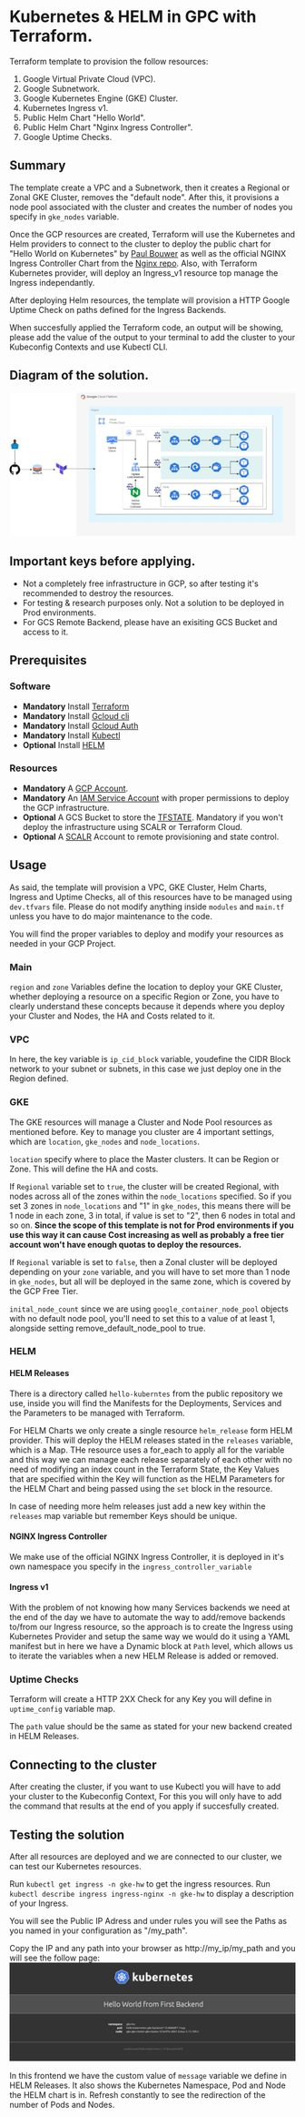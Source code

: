 # Kubernetes & HELM in GPC with Terraform.

Terraform template to provision the follow resources:

1. Google Virtual Private Cloud (VPC).
2. Google Subnetwork.
3. Google Kubernetes Engine (GKE) Cluster.
4. Kubernetes Ingress v1.
5. Public Helm Chart "Hello World".
6. Public Helm Chart "Nginx Ingress Controller".
7. Google Uptime Checks.

## Summary

The template create a VPC and a Subnetwork, then it creates a Regional or Zonal GKE Cluster, removes the "default node". After this, it provisions a node pool associated with the cluster and creates the number of nodes you specify in `gke_nodes` variable.

Once the GCP resources are created, Terraform will use the Kubernetes and Helm providers to connect to the cluster to deploy  the public chart for "Hello World on Kubernetes" by [Paul Bouwer](https://github.com/paulbouwer/hello-kubernetes) as well as the official NGINX Ingress Controller Chart from the [Nginx repo](https://kubernetes.github.io/ingress-nginx).
Also, with Terraform Kubernetes provider, will deploy an Ingress_v1 resource top manage the Ingress independantly.

After deploying Helm resources, the template will provision a HTTP Google Uptime Check on paths defined for the Ingress Backends.

When succesfully applied the Terraform code, an output will be showing, please add the value of the output to your terminal to add the cluster to your Kubeconfig Contexts and use Kubectl CLI.


## Diagram of the solution.

![Diagram](diagram.jpg)

## Important keys before applying.

- Not a completely free infrastructure in GCP, so after testing it's recommended to destroy the resources.
- For testing & research purposes only. Not a solution to be deployed in Prod environments.
- For GCS Remote Backend, please have an exisiting GCS Bucket and access to it.

## Prerequisites

### Software

- **Mandatory** Install [Terraform](https://developer.hashicorp.com/terraform/tutorials/aws-get-started/install-cli)
- **Mandatory** Install [Gcloud cli](https://cloud.google.com/sdk/docs/install-sdk)
- **Mandatory** Install [Gcloud Auth](https://cloud.google.com/blog/products/containers-kubernetes/kubectl-auth-changes-in-gke#:~:text=Install%20using%20%22gcloud%20components%20install%22)
- **Mandatory** Install [Kubectl](https://kubernetes.io/docs/tasks/tools/)
- **Optional** Install [HELM](https://helm.sh/docs/intro/install/)

### Resources

- **Mandatory** A [GCP Account](https://cloud.google.com).
- **Mandatory** An [IAM Service Account](https://cloud.google.com/iam/docs/service-accounts-create) with proper permissions to deploy the GCP infrastructure.
- **Optional** A GCS Bucket to store the [TFSTATE](https://developer.hashicorp.com/terraform/language/settings/backends/gcs). Mandatory if you won't deploy the infrastructure using SCALR or Terraform Cloud.
- **Optional** A [SCALR](https://www.scalr.com) Account to remote provisioning and state control.

## Usage

As said, the template will provision a VPC, GKE Cluster, Helm Charts, Ingress and Uptime Checks, all of this resources have to be managed using `dev.tfvars` file. Please do not modify anything inside `modules` and `main.tf` unless you have to do major maintenance to the code.

You will find the proper variables to deploy and modify your resources as needed in your GCP Project.

### Main

`region` and `zone` Variables define the location to deploy your GKE Cluster, whether deploying a resource on a specific Region or Zone, you have to clearly understand these concepts because it depends where you deploy your Cluster and Nodes, the HA and Costs related to it.

### VPC

In here, the key variable is `ip_cid_block` variable, youdefine the CIDR Block network to your subnet or subnets, in this case we just deploy one in the Region defined.

### GKE

The GKE resources will manage a Cluster and Node Pool resources as mentioned before. Key to manage you cluster are 4 important settings, which are `location`, `gke_nodes` and `node_locations`.

`location` specify where to place the Master clusters. It can be Region or Zone. This will define the HA and costs.

If `Regional` variable set to `true`, the cluster will be created Regional, with nodes across all of the zones within the `node_locations` specified. So if you set 3 zones in `node_locations` and "1" in `gke_nodes`, this means there will be 1 node in each zone, 3 in total, if value is set to "2", then 6 nodes in total and so on. **Since the scope of this template is not for Prod environments if you use this way it can cause Cost increasing as well as probably a free tier account won't have enough quotas to deploy the resources.**

If `Regional` variable is set to `false`, then a Zonal cluster will be deployed depending on your `zone` variable, and you will have to set more than 1 node in `gke_nodes`, but all will be deployed in the same zone, which is covered by the GCP Free Tier.

`inital_node_count` since we are using `google_container_node_pool` objects with no default node pool, you'll need to set this to a value of at least 1, alongside setting remove_default_node_pool to true.

### HELM

#### HELM Releases
There is a directory called `hello-kuberntes` from the public repository we use, inside you will find the Manifests for the Deployments, Services and the Parameters to be managed with Terraform.

For HELM Charts we only create a single resource `helm_release` form HELM provider. This will deploy the HELM releases stated in the `releases` variable, which is a Map. THe resource uses a for_each to apply all for the variable and this way we can manage each release separately of each other with no need of modifying an index count in the Terraform State, the Key Values that are specified within the Key will function as the HELM Parameters for the HELM Chart and being passed using the `set` block in the resource.

In case of needing more helm releases just add a new key within the `releases` map variable but remember Keys should be unique. 

#### NGINX Ingress Controller

We make use of the official NGINX Ingress Controller, it is deployed in it's own namespace you specify in the `ingress_controller_variable`

#### Ingress v1

With the problem of not knowing how many Services backends we need at the end of the day we have to automate the way to add/remove backends to/from our Ingress resource, so the approach is to create the Ingress using Kubernetes Provider and setup the same way we would do it using a YAML manifest but in here we have a Dynamic block at `Path` level, which allows us to iterate the variables when a new HELM Release is added or removed.

### Uptime Checks 

Terraform will create a HTTP 2XX Check for any Key you will define in `uptime_config` variable map.

The `path` value should be the same as stated for your new backend created in HELM Releases.

## Connecting to the cluster

After creating the cluster, if you want to use Kubectl you will have to add your cluster to the Kubeconfig Context, For this you will only have to add the command that results at the end of you apply if succesfully created.


## Testing the solution

After all resources are deployed and we are connected to our cluster, we can test our Kubernetes resources.

Run `kubectl get ingress -n gke-hw` to get the ingress resources.
Run `kubectl describe ingress ingress-nginx -n gke-hw` to display a description of your Ingress.

You will see the Public IP Adress and under rules you will see the Paths as you named in your configuration as "/my_path".

Copy the IP and any path into your browser as http://my_ip/my_path and you will see the follow page:
![hello](hello-k8s.JPG)

In this frontend we have the custom value of `message` variable we define in HELM Releases. It also shows the Kubernetes Namespace, Pod and Node the HELM chart is in.
Refresh constantly to see the redirection of the number of Pods and Nodes.








